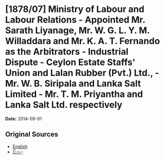 # [1878/07] Ministry of Labour and Labour Relations - Appointed Mr. Sarath Liyanage, Mr. W. G. L. Y. M. Willaddara and Mr. K. A. T. Fernando as the Arbitrators - Industrial Dispute - Ceylon Estate Staffs' Union and Lalan Rubber (Pvt.) Ltd., - Mr. W. B. Siripala and Lanka Salt Limited - Mr. T. M. Priyantha and Lanka Salt Ltd. respectively

**Date:** 2014-09-01

## Original Sources

- [English](https://documents.gov.lk/view/extra-gazettes/2014/9/1878-07_E.pdf)
- [සිංහල](https://documents.gov.lk/view/extra-gazettes/2014/9/1878-07_S.pdf)
